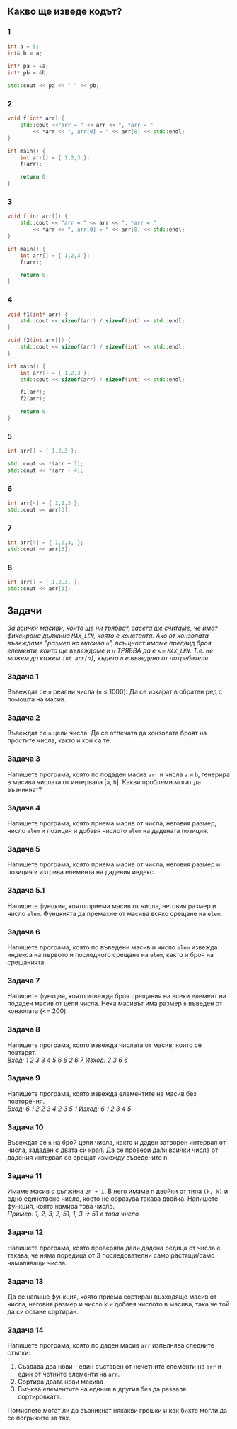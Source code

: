 ## Какво ще изведе кодът?
### 1
```c++
int a = 5;
int& b = a;
    
int* pa = &a;
int* pb = &b;

std::cout << pa << " " << pb; 
```

### 2
```c++
void f(int* arr) {
	std::cout <<"arr = " << arr << ", *arr = " 
		<< *arr << ", arr[0] = " << arr[0] << std::endl;
}

int main() {
	int arr[] = { 1,2,3 };
	f(arr);

	return 0;
}
```

### 3
```c++
void f(int arr[]) {
	std::cout << "arr = " << arr << ", *arr = " 
		<< *arr << ", arr[0] = " << arr[0] << std::endl;
}

int main() {
	int arr[] = { 1,2,3 };
	f(arr);

	return 0;
}
```

### 4
```c++
void f1(int* arr) {
	std::cout << sizeof(arr) / sizeof(int) << std::endl;
}

void f2(int arr[]) {
	std::cout << sizeof(arr) / sizeof(int) << std::endl;
}

int main() {
	int arr[] = { 1,2,3 };
	std::cout << sizeof(arr) / sizeof(int) << std::endl;

	f1(arr);
	f2(arr);

	return 0;
}
```

### 5
```c++
int arr[] = { 1,2,3 };

std::cout << *(arr + 1);
std::cout << *(arr + 4);
```

### 6
```c++
int arr[4] = { 1,2,3 };
std::cout << arr[3];
```

### 7
```c++
int arr[4] = { 1,2,3, };
std::cout << arr[3];
```

### 8
```c++
int arr[] = { 1,2,3, };
std::cout << arr[3];
```

## Задачи
_За всички масиви, които ще ни трябват, засега ще считаме, че имат фиксирана дължина `MAX_LEN`, която е константа. Ако от конзолата въвеждаме "размер на масива `n`", всъщност имаме предвид броя елементи, които ще въвеждаме и `n` *ТРЯБВА* да е <= `MAX_LEN`. Т.е. не можем да кажем `int arr[n]`, където `n` е въведено от потребителя._

### Задача 1
Въвеждат се `n` реални числа (`n` ≤ 1000). Да се изкарат в обратен ред с помощта на масив.

### Задача 2
Въвеждат се `n` цели числа. Да се отпечата да конзолата броят на простите числа, както и кои са те.

### Задача 3
Напишете програма, която по подаден масив `arr` и числа `a` и `b`, генерира в масива числата от интервала [`a`, `b`]. Какви проблеми могат да възникнат?

### Задача 4
Напишете програма, която приема масив от числа, неговия размер, число `elem` и позиция и добавя числото `elem` на дадената позиция.

### Задача 5
Напишете програма, която приема масив от числа, неговия размер и позиция и изтрива елемента на дадения индекс.

### Задача 5.1
Напишете фунцкия, която приема масив от числа, неговия размер и число `elem`. Фунцкията да премахне от масива всяко срещане на `elem`.

### Задача 6
Напишете програма, която по въведени масив и число `elem` извежда
индекса на първото и последното срещане на `elem`, както и броя на
срещанията.

### Задача 7
Напишете функция, която извежда броя срещания на всеки елемент на подаден масив от цели числа. Нека масивът има размер `n` въведен от конзолата (<= 200).

### Задача 8
Напишете програма, която извежда числата от масив, които се
повтарят.       
_Вход: 1 2 3 3 4 5 6 6 2 6 7    Изход: 2 3 6 6_

### Задача 9
Напишете програма, която извежда елементите на масив без повторения.        
_Вход: 6 1 2 2 3 4 2 3 5 1  Изход: 6 1 2 3 4 5_

### Задача 10
Въвеждат се `n` на брой цели числа, както и даден затворен интервал от числа,
зададен с двата си края. Да се провери дали всички числа от дадения интервал се срещат измежду
въведените n.

### Задача 11
Имаме масив с дължина `2n + 1`. В него имаме n двойки от типа `(k, k)` и едно
единствено число, което не образува такава двойка. Напишете функция, която
намира това число.      
_Пример: 1, 2, 3, 2, 51, 1, 3 -> 51 е това число_

### Задача 12
Напишете програма, която проверява дали дадена редица от числа е такава, че няма поредица от 3 последователни само растящи/само намаляващи числа.

### Задача 13
Да се напише функция, която приема сортиран възходящо масив от числа, неговия размер и число k и добавя числото в масива, така че той да си остане сортиран.

### Задача 14
Напишете програма, която по даден масив `arr` изпълнява следните стъпки:
1. Създава два нови - един съставен от нечетните елементи на `arr` и един от четните елементи на `arr`. 
2. Сортира двата нови масива
3. Вмъква елементите на единия в другия без да разваля сортировката. 

Помислете могат ли да възникнат някакви грешки и как бихте могли да се погрижите за тях.

